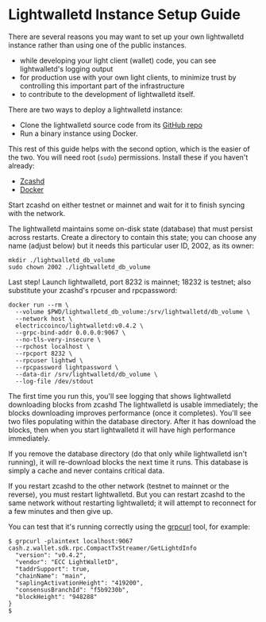 Lightwalletd Instance Setup Guide
=================================

There are several reasons you may want to set up your own lightwalletd instance rather than using one of the public instances.

- while developing your light client (wallet) code, you can see lightwalletd's logging output
- for production use with your own light clients, to minimize trust by controlling this important part of the infrastructure
- to contribute to the development of lightwalletd itself.

There are two ways to deploy a lightwalletd instance:

- Clone the lightwalletd source code from its [GitHub repo](https://github.com/zcash/lightwalletd/)
- Run a binary instance using Docker.

This rest of this guide helps with the second option, which is the easier of the two.
You will need root (`sudo`) permissions. Install these if you haven't already:

- [Zcashd](file:///home/larry/gitlab/zcash-docs/build/html/rtd_pages/zcashd.html#install)
- [Docker](https://docs.docker.com/get-docker/)

Start zcashd on either testnet or mainnet and wait for it to finish syncing with the network.

The lightwalletd maintains some on-disk state (database) that must persist across restarts.
Create a directory to contain this state; you can choose any name (adjust below) but it needs
this particular user ID, 2002, as its owner:

```
mkdir ./lightwalletd_db_volume
sudo chown 2002 ./lightwalletd_db_volume
```
Last step! Launch lightwalletd,
port 8232 is mainnet; 18232 is testnet; also substitute your zcashd's rpcuser and rpcpassword:

```
docker run --rm \
  --volume $PWD/lightwalletd_db_volume:/srv/lightwalletd/db_volume \
  --network host \
  electriccoinco/lightwalletd:v0.4.2 \
  --grpc-bind-addr 0.0.0.0:9067 \
  --no-tls-very-insecure \
  --rpchost localhost \
  --rpcport 8232 \
  --rpcuser lightwd \
  --rpcpassword lightpassword \
  --data-dir /srv/lightwalletd/db_volume \
  --log-file /dev/stdout
```

The first time you run this, you'll see logging that shows lightwalletd downloading blocks
from zcashd The lightwalletd is usable immediately; the blocks downloading improves
performance (once it completes). You'll see two files populating within the database
directory. After it has download the blocks, then when you start lightwalletd it will
have high performance immediately.

If you remove the database directory (do that only while lightwalletd isn't running), it
will re-download blocks the next time it runs. This database is simply a cache and
never contains critical data.

If you restart zcashd to the other network (testnet to mainnet or the reverse), you
must restart lightwalletd. But you can restart zcashd to the same network without
restarting lightwalletd; it will attempt to reconnect for a few minutes and then give up.

You can test that it's running correctly using the [grpcurl](https://github.com/fullstorydev/grpcurl) tool,
for example:

```
$ grpcurl -plaintext localhost:9067 cash.z.wallet.sdk.rpc.CompactTxStreamer/GetLightdInfo
  "version": "v0.4.2",
  "vendor": "ECC LightWalletD",
  "taddrSupport": true,
  "chainName": "main",
  "saplingActivationHeight": "419200",
  "consensusBranchId": "f5b9230b",
  "blockHeight": "948288"
}
$ 
```
